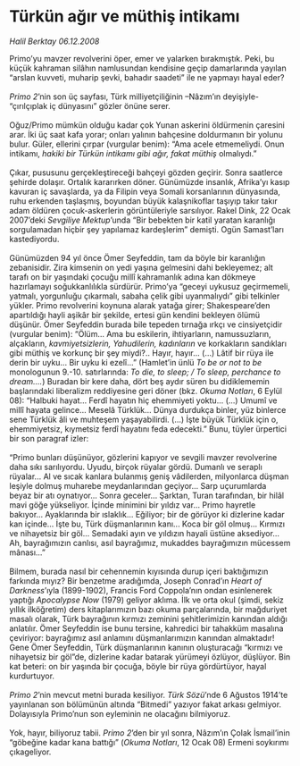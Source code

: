 # Türkün ağır ve müthiş intikamı

*Halil Berktay 06.12.2008*

<div class="taraf_structure_2col_1zq">
<div class="margen_n">



 <p>Primo’yu mavzer revolverini öper, emer ve yalarken bırakmıştık. Peki, bu küçük kahraman silâhın namlusundan kendisine geçip damarlarında yayılan “arslan kuvveti, muharip şevki, bahadır saadeti” ile ne yapmayı hayal eder? <i><br/><br/>Primo 2</i>’nin son üç sayfası, Türk milliyetçiliğinin –Nâzım’ın deyişiyle- “çırılçıplak iç dünyasını” gözler önüne serer. <br/><br/>Oğuz/Primo mümkün olduğu kadar çok Yunan askerini öldürmenin çaresini arar. İki üç saat kafa yorar; onları yalının bahçesine doldurmanın bir yolunu bulur. Güler, ellerini çırpar (vurgular benim): “Ama acele etmemeliydi. Onun intikamı, <i>hakiki bir Türkün intikamı gibi ağır, fakat müthiş</i> olmalıydı.” <br/><br/>Çıkar, pususunu gerçekleştireceği bahçeyi gözden geçirir. Sonra saatlerce şehirde dolaşır. Ortalık kararırken döner. Günümüzde insanlık, Afrika’yı kasıp kavuran iç savaşlarda, ya da Filipin veya Somali korsanlarının dünyasında, ruhu erkenden taşlaşmış, boyundan büyük kalaşnikoflar taşıyıp takır takır adam öldüren çocuk-askerlerin görüntüleriyle sarsılıyor. Rakel Dink, 22 Ocak 2007’deki <i>Sevgiliye Mektup</i>’unda “Bir bebekten bir katil yaratan karanlığı sorgulamadan hiçbir şey yapılamaz kardeşlerim” demişti. Ogün Samast’ları kastediyordu. <br/><br/>Günümüzden 94 yıl önce Ömer Seyfeddin, tam da böyle bir karanlığın zebanisidir. Zira kimsenin on yedi yaşına gelmesini dahi bekleyemez; alt tarafı on bir yaşındaki çocuğu millî kahramanlık adına kan dökmeye hazırlamayı soğukkanlılıkla sürdürür. Primo’ya “geceyi uykusuz geçirmemeli, yatmalı, yorgunluğu çıkarmalı, sabaha çelik gibi uyanmalıydı” gibi telkinler yükler. Primo revolverini koynuna alarak yatağa girer; Shakespeare’den apartıldığı hayli aşikâr bir şekilde, ertesi gün kendini bekleyen ölümü düşünür. Ömer Seyfeddin burada bile tepeden tırnağa ırkçı ve cinsiyetçidir (vurgular benim): “Ölüm... Ama bu eskilerin, ihtiyarların, namussuzların, alçakların, <i>kavmiyetsizlerin, Yahudilerin, kadınların</i> ve korkakların sandıkları gibi müthiş ve korkunç bir şey miydi?.. Hayır, hayır... (...) Lâtif bir rüya ile derin bir uyku... Bir uyku ki ezelî...” (Hamlet’in ünlü <i>To be or not to be</i> monologunun 9.-10. satırlarında: <i>To die, to sleep; / To sleep, perchance to dream....</i>) Buradan bir kere daha, dört beş aydır süren bu didiklememin başlarındaki liberalizm reddiyesine geri döner (bkz. <i>Okuma Notları</i>, 6 Eylül 08): “Halbuki hayat... Ferdî hayatın hiç ehemmiyeti yoktu... (...) Umumî ve millî hayata gelince... Meselâ Türklük... Dünya durdukça binler, yüz binlerce sene Türklük âli ve muhteşem yaşayabilirdi. (...) İşte büyük Türklük için o, ehemmiyetsiz, kıymetsiz ferdî hayatını feda edecekti.” Bunu, tüyler ürpertici bir son paragraf izler: <br/><br/>“Primo bunları düşünüyor, gözlerini kapıyor ve sevgili mavzer revolverine daha sıkı sarılıyordu. Uyudu, birçok rüyalar gördü. Dumanlı ve seraplı rüyalar... Al ve sıcak kanlara bulanmış geniş vâdilerden, milyonlarca düşman leşiyle dolmuş muharebe meydanlarından geçiyor... Sarp uçurumlarda beyaz bir atı oynatıyor... Sonra geceler... Şarktan, Turan tarafından, bir hilâl mavi göğe yükseliyor. İçinde minimini bir yıldız var... Primo hayretle bakıyor... Ayaklarında bir ıslaklık... Eğiliyor; bir de görüyor ki dizlerine kadar kan içinde... İşte bu, Türk düşmanlarının kanı... Koca bir göl olmuş... Kırmızı ve nihayetsiz bir göl... Semadaki ayın ve yıldızın hayali üstüne aksediyor... Ah, bayrağımızın canlısı, asıl bayrağımız, mukaddes bayrağımızın mücessem mânası...” <br/><br/>Bilmem, burada nasıl bir cehennemin kıyısında durup içeri baktığımızın farkında mıyız? Bir benzetme aradığımda, Joseph Conrad’ın <i>Heart of Darkness</i>’ıyla (1899-1902), Francis Ford Coppola’nın ondan esinlenerek yaptığı <i>Apocalypse Now</i> (1979) geliyor aklıma. İlk ve orta okul (şimdi, sekiz yıllık ilköğretim) ders kitaplarımızın bazı okuma parçalarında, bir mağduriyet masalı olarak, Türk bayrağının kırmızı zeminini şehitlerimizin kanından aldığı anlatılır. Ömer Seyfeddin ise bunu tersine, kahredici bir tahakküm masalına çeviriyor: bayrağımız asıl anlamını düşmanlarımızın kanından almaktadır! Gene Ömer Seyfeddin, Türk düşmanlarının kanının oluşturacağı “kırmızı ve nihayetsiz bir göl”de, dizlerine kadar batarak yürümeyi özlüyor, düşlüyor. Bin kat beteri: on bir yaşında bir çocuğa, böyle bir rüya gördürtüyor, hayal kurdurtuyor. <i><br/><br/>Primo 2</i>’nin mevcut metni burada kesiliyor. <i>Türk Sözü</i>’nde 6 Ağustos 1914’te yayınlanan son bölümünün altında “Bitmedi” yazıyor fakat arkası gelmiyor. Dolayısıyla Primo’nun son eyleminin ne olacağını bilmiyoruz. <br/><br/>Yok, hayır, biliyoruz tabii. <i>Primo 2</i>’den bir yıl sonra, Nâzım’ın Çolak İsmail’inin “göbeğine kadar kana battığı” (<i>Okuma Notları</i>, 12 Ocak 08) Ermeni soykırımı çıkageliyor.</p>
<br/>
<br/>
<br/>



<br/>


<div id="taraf_not">
</div>

</div>


</div>
